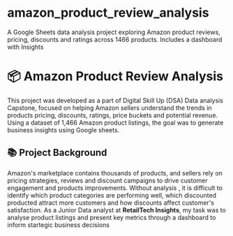 # amazon_product_review_analysis
A Google Sheets data analysis project exploring Amazon product reviews, pricing, discounts and ratings across 1466 products. Includes a dashboard with Insights 
# 📦 Amazon Product Review Analysis
This project was developed as a part of Digital Skill Up (DSA) Data analysis Capstone, focused on helping Amazon sellers understand the trends in products pricing, discounts, ratings, price buckets and potential revenue. Using a dataset of 1,466 Amazon product listings, the goal was to generate business insights using Google sheets.
## 📚 Project Background
Amazon's marketplace contains thousands of products, and sellers rely on pricing strategies, reviews and discount campaigns to drive customer engagement and products improvements. Without analysis , it is difficult to identify which product categories are performing well, which discounted producted attract more customers and how discounts affect customer's satisfaction.
As a Junior Data analyst at **RetailTech Insights**, my task was to analyse product listings and present key metrics through a dashboard to inform startegic business decisions 
